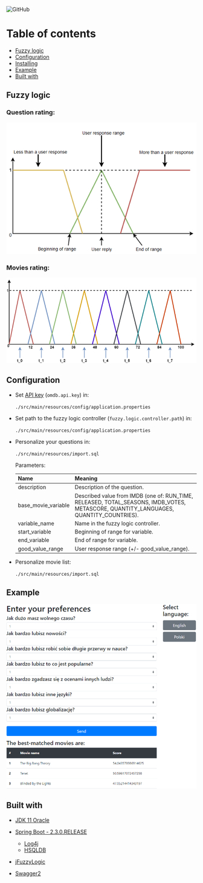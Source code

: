 ![GitHub](https://img.shields.io/github/license/Mikbac/Movie-selector)

# Table of contents
* [Fuzzy logic](#fuzzy-logic)
* [Configuration](#configuration)
* [Installing](#installing)
* [Example](#example)
* [Built with](#built-with)

## Fuzzy logic

### Question rating:
![ex1](img/Movie-2-0.png)

### Movies rating:
![ex1](img/Score-2-0.png)

## Configuration
* Set [API key](http://www.omdbapi.com/apikey.aspx) (```omdb.api.key```) in:
    
    ```./src/main/resources/config/application.properties```
    
* Set path to the fuzzy logic controller (```fuzzy.logic.controller.path```) in:
    
    ```./src/main/resources/config/application.properties```
    
* Personalize your questions in:
    
    ```./src/main/resources/import.sql```
    
    Parameters:
    
    | Name | Meaning |
    | --- | --- |
    | description | Description of the question. |
    | base_movie_variable | Described value from IMDB (one of: RUN_TIME, RELEASED, TOTAL_SEASONS, IMDB_VOTES, METASCORE, QUANTITY_LANGUAGES, QUANTITY_COUNTRIES). |
    | variable_name | Name in the fuzzy logic controller. |
    | start_variable | Beginning of range for variable. |
    | end_variable | End of range for variable. |
    | good_value_range | User response range (+/- good_value_range). |


* Personalize movie list:
    
    ```./src/main/resources/import.sql```

## Example
![ex1](img/Example-1-0.png)    
    
## Built with

* [JDK 11 Oracle](https://www.oracle.com/technetwork/java/index.html)

* [Spring Boot - 2.3.0.RELEASE](https://spring.io/projects/spring-boot) 
    * [Log4j](https://logging.apache.org/log4j/2.x/)
    * [HSQLDB](http://hsqldb.org/)

* [jFuzzyLogic](http://jfuzzylogic.sourceforge.net/html/index.html) 

* [Swagger2](https://swagger.io/)
